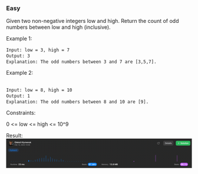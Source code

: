 ### Easy

Given two non-negative integers low and high. Return the count of odd numbers between low and high (inclusive).

 
Example 1:
```
Input: low = 3, high = 7
Output: 3
Explanation: The odd numbers between 3 and 7 are [3,5,7].
```

Example 2:
```

Input: low = 8, high = 10
Output: 1
Explanation: The odd numbers between 8 and 10 are [9].
```
 

Constraints:

0 <= low <= high <= 10^9


Result:
![img.png](img.png)
